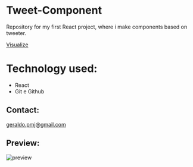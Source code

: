 # Tweet-Component

Repository for my first React project, where i make components based on tweeter.

[Visualize](https://geraldopmj.github.io/Tweet-Component/)

# Technology used:

- React
- Git e Github

## Contact:

geraldo.pmj@gmail.com

## Preview:

![preview](./preview.png)
